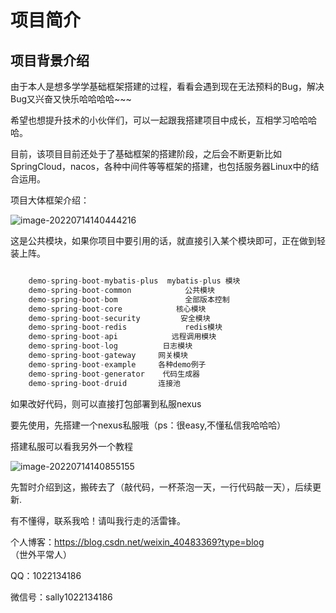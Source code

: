 # 项目简介

## 项目背景介绍

由于本人是想多学学基础框架搭建的过程，看看会遇到现在无法预料的Bug，解决Bug又兴奋又快乐哈哈哈哈~~~

希望也想提升技术的小伙伴们，可以一起跟我搭建项目中成长，互相学习哈哈哈哈。

目前，该项目目前还处于了基础框架的搭建阶段，之后会不断更新比如SpringCloud，nacos，各种中间件等等框架的搭建，也包括服务器Linux中的结合运用。



项目大体框架介绍：

![image-20220714140444216](C:\Users\Lenovo\AppData\Roaming\Typora\typora-user-images\image-20220714140444216.png)

这是公共模块，如果你项目中要引用的话，就直接引入某个模块即可，正在做到轻装上阵。



```java

    demo-spring-boot-mybatis-plus  mybatis-plus 模块
    demo-spring-boot-common            公共模块
    demo-spring-boot-bom               全部版本控制
    demo-spring-boot-core            核心模块
    demo-spring-boot-security         安全模块
    demo-spring-boot-redis             redis模块
    demo-spring-boot-api            远程调用模块
    demo-spring-boot-log          日志模块 
    demo-spring-boot-gateway     网关模块
    demo-spring-boot-example     各种demo例子
    demo-spring-boot-generator    代码生成器
    demo-spring-boot-druid       连接池

```

如果改好代码，则可以直接打包部署到私服nexus

要先使用，先搭建一个nexus私服哦（ps：很easy,不懂私信我哈哈哈）

搭建私服可以看我另外一个教程

![image-20220714140855155](C:\Users\Lenovo\AppData\Roaming\Typora\typora-user-images\image-20220714140855155.png)





先暂时介绍到这，搬砖去了（敲代码，一杯茶泡一天，一行代码敲一天），后续更新.



有不懂得，联系我哈！请叫我行走的活雷锋。

个人博客：https://blog.csdn.net/weixin_40483369?type=blog    （世外平常人）

QQ：1022134186

微信号：sally1022134186